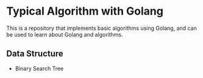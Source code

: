 # Typical Algorithm with Golang

This is a repository that implements basic algorithms using Golang, and can be used to learn about Golang and algorithms.

## Data Structure
* Binary Search Tree